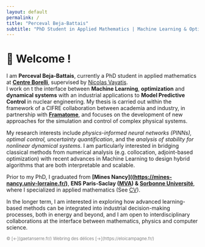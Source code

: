 ```yaml
---
layout: default
permalink: /
title: "Perceval Beja-Battais"
subtitle: "PhD Student in Applied Mathematics | Machine Learning & Optimization"
---
```


# 👋 Welcome !

I am **Perceval Beja-Battais**, currently a PhD student in applied mathematics at **[Centre Borelli](https://centreborelli.ens-paris-saclay.fr/fr)**, supervised by [Nicolas Vayatis](https://nvayatis.perso.math.cnrs.fr/).  
I work on t the interface between **Machine Learning**, **optimization** and **dynamical systems** with an industrial applications to **Model Predictive Control** in nuclear engineering. My thesis is carried out within the framework of a CIFRE collaboration between academia and industry, in partnership with **[Framatome](framatome.com)**, and focuses on the development of new approaches for the simulation and control of complex physical systems.

My research interests include *physics-informed neural networks (PINNs), optimal control, uncertainty quantification*, and the *analysis of stability for nonlinear dynamical systems*. I am particularly interested in bridging classical methods from numerical analysis (e.g. collocation, adjoint-based optimization) with recent advances in Machine Learning to design hybrid algorithms that are both interpretable and scalable.

Prior to my PhD, I graduated from **[Mines Nancy]((https://mines-nancy.univ-lorraine.fr/)**, **ENS Paris-Saclay ([MVA](https://www.master-mva.com)) & [Sorbonne Université](https://www.ljll.fr/MathModel/)**, where I specialized in applied mathematics (See [CV]()). 

In the longer term, I am interested in exploring how advanced learning-based methods can be integrated into industrial decision-making processes, both in energy and beyond, and I am open to interdisciplinary collaborations at the interface between mathematics, physics and computer science.

<footer style="font-size: 0.8em; color: gray;">
&copy; [<-](gaetanserre.fr/) Webring des délices [->](https://eloicampagne.fr/)
</footer>
